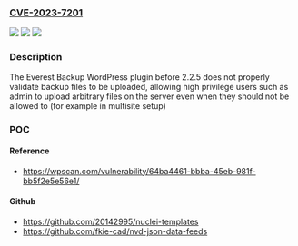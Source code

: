 ### [CVE-2023-7201](https://cve.mitre.org/cgi-bin/cvename.cgi?name=CVE-2023-7201)
![](https://img.shields.io/static/v1?label=Product&message=Everest%20Backup%20&color=blue)
![](https://img.shields.io/static/v1?label=Version&message=0%3C%202.2.5%20&color=brighgreen)
![](https://img.shields.io/static/v1?label=Vulnerability&message=CWE-434%20Unrestricted%20Upload%20of%20File%20with%20Dangerous%20Type&color=brighgreen)

### Description

The Everest Backup  WordPress plugin before 2.2.5 does not properly validate backup files to be uploaded, allowing high privilege users such as admin to upload arbitrary files on the server even when they should not be allowed to (for example in multisite setup)

### POC

#### Reference
- https://wpscan.com/vulnerability/64ba4461-bbba-45eb-981f-bb5f2e5e56e1/

#### Github
- https://github.com/20142995/nuclei-templates
- https://github.com/fkie-cad/nvd-json-data-feeds

